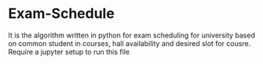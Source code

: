 # Exam-Schedule
It is the algorithm written in python for exam scheduling for university based on  common student in courses, hall availability and desired slot for cousre.
Require a jupyter setup to run this file
